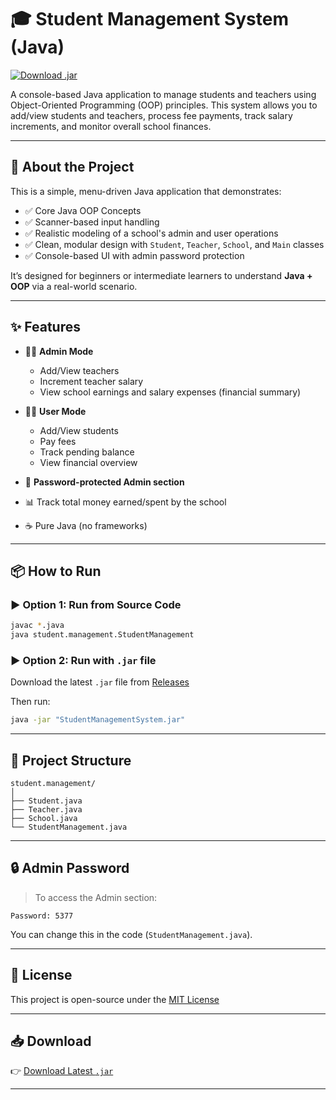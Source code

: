 # 🎓 Student Management System (Java)

[![Download .jar](https://img.shields.io/badge/Download-JAR-blue?style=for-the-badge&logo=java)](https://github.com/Pradeep5377/StudentManagementSystem-Java/releases/latest)

A console-based Java application to manage students and teachers using Object-Oriented Programming (OOP) principles. This system allows you to add/view students and teachers, process fee payments, track salary increments, and monitor overall school finances.

---

## 📘 About the Project

This is a simple, menu-driven Java application that demonstrates:
- ✅ Core Java OOP Concepts  
- ✅ Scanner-based input handling  
- ✅ Realistic modeling of a school's admin and user operations  
- ✅ Clean, modular design with `Student`, `Teacher`, `School`, and `Main` classes  
- ✅ Console-based UI with admin password protection

It’s designed for beginners or intermediate learners to understand **Java + OOP** via a real-world scenario.

---

## ✨ Features

- 👨‍🏫 **Admin Mode**
  - Add/View teachers
  - Increment teacher salary
  - View school earnings and salary expenses (financial summary)

- 👨‍🎓 **User Mode**
  - Add/View students
  - Pay fees
  - Track pending balance
  - View financial overview

- 🔐 **Password-protected Admin section**
- 📊 Track total money earned/spent by the school
- ☕ Pure Java (no frameworks)

---

## 📦 How to Run

### ▶️ Option 1: Run from Source Code
```bash
javac *.java
java student.management.StudentManagement
```

### ▶️ Option 2: Run with `.jar` file
Download the latest `.jar` file from [Releases](https://github.com/Pradeep5377/StudentManagementSystem-Java/releases)

Then run:
```bash
java -jar "StudentManagementSystem.jar"
```

---

## 📂 Project Structure

```
student.management/
│
├── Student.java
├── Teacher.java
├── School.java
└── StudentManagement.java
```

---

## 🔒 Admin Password

> To access the Admin section:
```
Password: 5377
```

You can change this in the code (`StudentManagement.java`).

---

## 📜 License

This project is open-source under the [MIT License](LICENSE)

---

## 📥 Download

👉 [Download Latest `.jar`](https://github.com/Pradeep5377/StudentManagementSystem-Java/releases)

---
